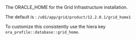 The ORACLE_HOME for the Grid Infrastructure installation.

The default is : `/u01/app/grid/product/12.2.0.1/grid_home1`

To customize this consistently use the hiera key `ora_profile::database::grid_home`.
